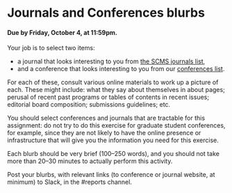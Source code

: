 # Journals and Conferences blurbs
#### Due by Friday, October 4, at 11:59pm.

Your job is to select two items:
* a journal that looks interesting to you from [the SCMS journals list](https://www.cmstudies.org/page/resource_journals_AF), 
* and a conference that looks interesting to you from our [conferences list](./conferences.md). 

For each of these, consult various online materials to work up a picture of each. These might include: what they say about themselves in about pages; perusal of recent past programs or tables of contents in recent issues; editorial board composition; submissions guidelines; etc.

You should select conferences and journals that are tractable for this assignment: do not try to do this exercise for graduate student conferences, for example, since they are not likely to have the online presence or infrastructure that will give you the information you need for this exercise.

Each blurb should be very brief (100–250 words), and you should not take more than 20–30 minutes to actually perform this activity.

Post your blurbs, with relevant links (to conference or journal website, at minimum) to Slack, in the #reports channel.
